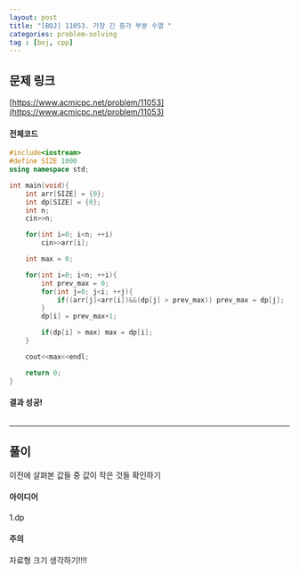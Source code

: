 ```yaml
---
layout: post
title: "[BOJ] 11053. 가장 긴 증가 부분 수열 "
categories: problem-solving
tag : [boj, cpp]
---
```


## 문제 링크<br>
 [https://www.acmicpc.net/problem/11053](https://www.acmicpc.net/problem/11053)<br>

#### 전체코드<br>
```cpp
#include<iostream>
#define SIZE 1000
using namespace std;

int main(void){
    int arr[SIZE] = {0};
    int dp[SIZE] = {0};
    int n;
    cin>>n;

    for(int i=0; i<n; ++i)
        cin>>arr[i];

    int max = 0;

    for(int i=0; i<n; ++i){
        int prev_max = 0;
        for(int j=0; j<i; ++j){
            if((arr[j]<arr[i])&&(dp[j] > prev_max)) prev_max = dp[j];
        }
        dp[i] = prev_max+1;

        if(dp[i] > max) max = dp[i];
    }

    cout<<max<<endl;

    return 0;
}
```

#### 결과 성공!<br>
![]()

---

## 풀이<br>
이전에 살펴본 값들 중 값이 작은 것들 확인하기

#### 아이디어 <br>
1.dp<br>

#### 주의 <br> 

자료형 크기 생각하기!!!! 

